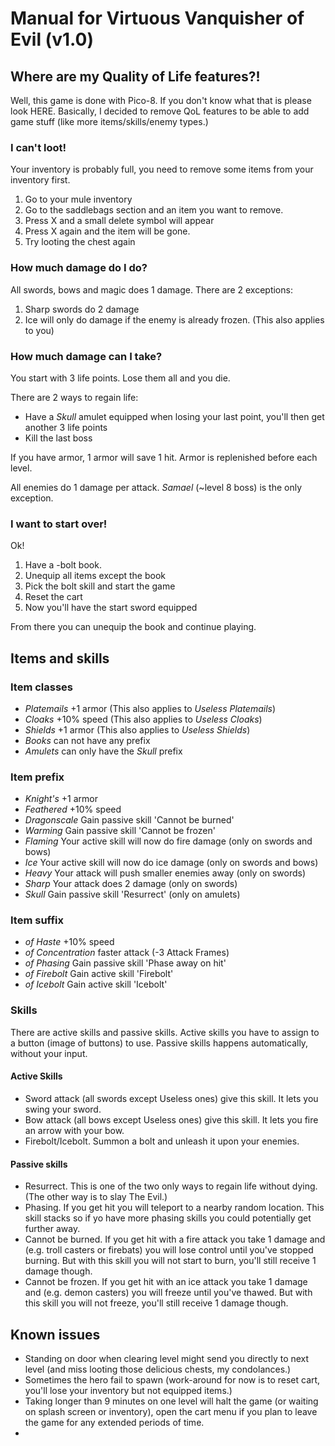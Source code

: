 # Manual for Virtuous Vanquisher of Evil (v1.0)

## Where are my Quality of Life features?!

Well, this game is done with Pico-8. If you don't know what that is please look HERE. Basically, I decided to remove QoL features to be able to add game stuff (like more items/skills/enemy types.)

### I can't loot!

Your inventory is probably full, you need to remove some items from your inventory first.

1. Go to your mule inventory
2. Go to the saddlebags section and an item you want to remove.
3. Press X and a small delete symbol will appear
4. Press X again and the item will be gone.
5. Try looting the chest again

### How much damage do I do?

All swords, bows and magic does 1 damage. There are 2 exceptions:

1. Sharp swords do 2 damage
2. Ice will only do damage if the enemy is already frozen. (This also applies to you)

### How much damage can I take?

You start with 3 life points. Lose them all and you die.

There are 2 ways to regain life:
 - Have a _Skull_ amulet equipped when losing your last point, you'll then get another 3 life points
 - Kill the last boss

If you have armor, 1 armor will save 1 hit. Armor is replenished before each level.

All enemies do 1 damage per attack. _Samael_ (\~level 8 boss) is the only exception.

### I want to start over!

Ok!

1. Have a -bolt book.
2. Unequip all items except the book
3. Pick the bolt skill and start the game
4. Reset the cart
5. Now you'll have the start sword equipped

From there you can unequip the book and continue playing.

## Items and skills

### Item classes

- _Platemails_ +1 armor (This also applies to _Useless Platemails_)
- _Cloaks_ +10% speed (This also applies to _Useless Cloaks_)
- _Shields_ +1 armor (This also applies to _Useless Shields_)
- _Books_ can not have any prefix
- _Amulets_ can only have the _Skull_ prefix

### Item prefix

- _Knight's_ +1 armor
- _Feathered_ +10% speed
- _Dragonscale_ Gain passive skill 'Cannot be burned'
- _Warming_ Gain passive skill 'Cannot be frozen'
- _Flaming_ Your active skill will now do fire damage (only on swords and bows)
- _Ice_ Your active skill will now do ice damage (only on swords and bows)
- _Heavy_ Your attack will push smaller enemies away (only on swords)
- _Sharp_ Your attack does 2 damage (only on swords)
- _Skull_ Gain passive skill 'Resurrect' (only on amulets)

### Item suffix

- _of Haste_ +10% speed
- _of Concentration_ faster attack (-3 Attack Frames)
- _of Phasing_ Gain passive skill 'Phase away on hit'
- _of Firebolt_ Gain active skill 'Firebolt'
- _of Icebolt_ Gain active skill 'Icebolt'

### Skills

There are active skills and passive skills. Active skills you have to assign to a button (image of buttons) to use. Passive skills happens automatically, without your input.

#### Active Skills

- Sword attack (all swords except Useless ones) give this skill. It lets you swing your sword.
- Bow attack (all bows except Useless ones) give this skill. It lets you fire an arrow with your bow.
- Firebolt/Icebolt. Summon a bolt and unleash it upon your enemies.

#### Passive skills

- Resurrect. This is one of the two only ways to regain life without dying. (The other way is to slay The Evil.)
- Phasing. If you get hit you will teleport to a nearby random location. This skill stacks so if yo have more phasing skills you could potentially get further away.
- Cannot be burned. If you get hit with a fire attack you take 1 damage and (e.g. troll casters or firebats) you will lose control until you've stopped burning. But with this skill you will not start to burn, you'll still receive 1 damage though.
- Cannot be frozen. If you get hit with an ice attack you take 1 damage and (e.g. demon casters) you will freeze until you've thawed. But with this skill you will not freeze, you'll still receive 1 damage though.

## Known issues

 - Standing on door when clearing level might send you directly to next level (and miss looting those delicious chests, my condolances.)
 - Sometimes the hero fail to spawn (work-around for now is to reset cart, you'll lose your inventory but not equipped items.)
 - Taking longer than 9 minutes on one level will halt the game (or waiting on splash screen or inventory), open the cart menu if you plan to leave the game for any extended periods of time.
 - 
